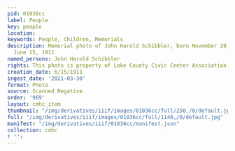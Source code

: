 ```yaml
---
pid: 01036cc
label: People
key: people
location: 
keywords: People, Children, Memorials
description: Memorial photo of John Harold Schibbler, born November 29, 1910, died
  June 15, 1911
named_persons: John Harold Schibbler
rights: This photo is property of Lake County Civic Center Association.
creation_date: 6/15/1911
ingest_date: '2021-03-30'
format: Photo
source: Scanned Negative
order: '969'
layout: cmhc_item
thumbnail: "/img/derivatives/iiif/images/01036cc/full/250,/0/default.jpg"
full: "/img/derivatives/iiif/images/01036cc/full/1140,/0/default.jpg"
manifest: "/img/derivatives/iiif/01036cc/manifest.json"
collection: cmhc
! '': 
---
```

